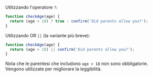 Utilizzando l'operatore `?`:

```js
function checkAge(age) {
  return (age > 18) ? true : confirm('Did parents allow you?');
}
```

Utilizzando OR `||` (la variante più breve):

```js
function checkAge(age) {
  return (age > 18) || confirm('Did parents allow you?');
}
```

Nota che le parentesi che includono `age > 18` non sono obbligatorie. Vengono utilizzate per migliorare la leggibilità.
